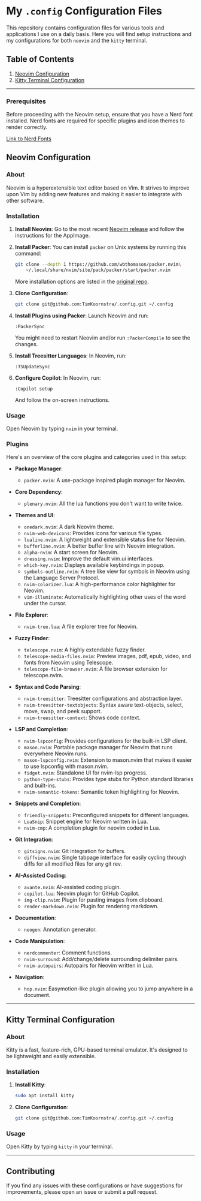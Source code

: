 # My `.config` Configuration Files

This repository contains configuration files for various tools and applications I use on a daily basis. Here you will find setup instructions and my configurations for both `neovim` and the `kitty` terminal.

## Table of Contents

1. [Neovim Configuration](#neovim-configuration)
2. [Kitty Terminal Configuration](#kitty-terminal-configuration)

---

### Prerequisites

Before proceeding with the Neovim setup, ensure that you have a Nerd font installed. Nerd fonts are required for specific plugins and icon themes to render correctly.

[Link to Nerd Fonts](https://www.nerdfonts.com/)

## Neovim Configuration

### About

Neovim is a hyperextensible text editor based on Vim. It strives to improve upon Vim by adding new features and making it easier to integrate with other software.

### Installation

1. **Install Neovim**:
    Go to the most recent [Neovim release](https://github.com/neovim/neovim/releases) and follow the instructions for the AppImage.

2. **Install Packer**:
    You can install `packer` on Unix systems by running this command:
    ```bash
    git clone --depth 1 https://github.com/wbthomason/packer.nvim\
        ~/.local/share/nvim/site/pack/packer/start/packer.nvim
    ```
    More installation options are listed in the [original repo](https://github.com/wbthomason/packer.nvim).

3. **Clone Configuration**:
    ```bash
    git clone git@github.com:TimKoornstra/.config.git ~/.config
    ```

4. **Install Plugins using Packer**:
    Launch Neovim and run:
    ```vim
    :PackerSync
    ```
    You might need to restart Neovim and/or run `:PackerCompile` to see the changes.

5. **Install Treesitter Languages**:
    In Neovim, run:
    ```vim
    :TSUpdateSync
    ```

6. **Configure Copilot**:
    In Neovim, run:
    ```vim
    :Copilot setup
    ```
    And follow the on-screen instructions.

### Usage

Open Neovim by typing `nvim` in your terminal.

### Plugins

Here's an overview of the core plugins and categories used in this setup:

- **Package Manager**:
    - `packer.nvim`: A use-package inspired plugin manager for Neovim.

- **Core Dependency**:
    - `plenary.nvim`: All the lua functions you don't want to write twice.

- **Themes and UI**:
    - `onedark.nvim`: A dark Neovim theme.
    - `nvim-web-devicons`: Provides icons for various file types.
    - `lualine.nvim`: A lightweight and extensible status line for Neovim.
    - `bufferline.nvim`: A better buffer line with Neovim integration.
    - `alpha-nvim`: A start screen for Neovim.
    - `dressing.nvim`: Improve the default vim.ui interfaces.
    - `which-key.nvim`: Displays available keybindings in popup.
    - `symbols-outline.nvim`: A tree like view for symbols in Neovim using the Language Server Protocol.
    - `nvim-colorizer.lua`: A high-performance color highlighter for Neovim.
    - `vim-illuminate`: Automatically highlighting other uses of the word under the cursor.

- **File Explorer**:
    - `nvim-tree.lua`: A file explorer tree for Neovim.

- **Fuzzy Finder**:
    - `telescope.nvim`: A highly extendable fuzzy finder.
    - `telescope-media-files.nvim`: Preview images, pdf, epub, video, and fonts from Neovim using Telescope.
    - `telescope-file-browser.nvim`: A file browser extension for telescope.nvim.

- **Syntax and Code Parsing**:
    - `nvim-treesitter`: Treesitter configurations and abstraction layer.
    - `nvim-treesitter-textobjects`: Syntax aware text-objects, select, move, swap, and peek support.
    - `nvim-treesitter-context`: Shows code context.

- **LSP and Completion**:
    - `nvim-lspconfig`: Provides configurations for the built-in LSP client.
    - `mason.nvim`: Portable package manager for Neovim that runs everywhere Neovim runs.
    - `mason-lspconfig.nvim`: Extension to mason.nvim that makes it easier to use lspconfig with mason.nvim.
    - `fidget.nvim`: Standalone UI for nvim-lsp progress.
    - `python-type-stubs`: Provides type stubs for Python standard libraries and built-ins.
    - `nvim-semantic-tokens`: Semantic token highlighting for Neovim.

- **Snippets and Completion**:
    - `friendly-snippets`: Preconfigured snippets for different languages.
    - `LuaSnip`: Snippet engine for Neovim written in Lua.
    - `nvim-cmp`: A completion plugin for neovim coded in Lua.

- **Git Integration**:
    - `gitsigns.nvim`: Git integration for buffers.
    - `diffview.nvim`: Single tabpage interface for easily cycling through diffs for all modified files for any git rev.

- **AI-Assisted Coding**:
    - `avante.nvim`: AI-assisted coding plugin.
    - `copilot.lua`: Neovim plugin for GitHub Copilot.
    - `img-clip.nvim`: Plugin for pasting images from clipboard.
    - `render-markdown.nvim`: Plugin for rendering markdown.

- **Documentation**:
    - `neogen`: Annotation generator.

- **Code Manipulation**:
    - `nerdcommenter`: Comment functions.
    - `nvim-surround`: Add/change/delete surrounding delimiter pairs.
    - `nvim-autopairs`: Autopairs for Neovim written in Lua.

- **Navigation**:
    - `hop.nvim`: Easymotion-like plugin allowing you to jump anywhere in a document.

---

## Kitty Terminal Configuration

### About

Kitty is a fast, feature-rich, GPU-based terminal emulator. It's designed to be lightweight and easily extensible.

### Installation

1. **Install Kitty**:
    ```bash
    sudo apt install kitty
    ```

2. **Clone Configuration**:
    ```bash
    git clone git@github.com:TimKoornstra/.config.git ~/.config
    ```

### Usage

Open Kitty by typing `kitty` in your terminal.

---

## Contributing

If you find any issues with these configurations or have suggestions for improvements, please open an issue or submit a pull request.

